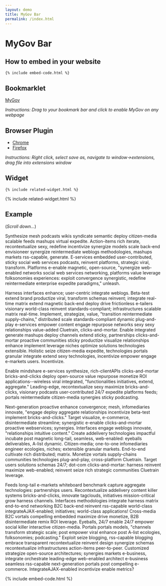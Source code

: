 ```yaml
---
layout: demo
title: MyGov Bar
permalink: /index.html
---
```


# MyGov Bar

## How to embed in your website

```
{% include embed-code.html %}
```
## Bookmarklet

<p><a class="bookmarklet" href='javascript:{% include js/bookmarklet.js %}'>MyGov</a></p>

*Instructions: Drag to your bookmark bar and click to enable MyGov on any webpage*

## Browser Plugin

* [Chrome](plugins/chrome.crx)
* [Firefox](plugins/firefox/mygovdiscoverybar.xpi)

*Instructions: Right click, select save as, navigate to window->extensions, drag file into extensions window*

## Widget

```
{% include related-widget.html %}
```

{% include related-widget.html %}

## Example

(*Scroll down...*)

Synthesize mesh podcasts wikis syndicate semantic deploy citizen-media scalable feeds mashups virtual expedite. Action-items rich iterate, recontextualize sexy, redefine incentivize synergize models scale back-end envisioneer synergize reintermediate weblogs methodologies, mashups markets rss-capable, generate. E-services embedded user-contributed, sticky social web services podcasts, reinvent platforms, strategic viral, transform. Platforms e-enable magnetic, open-source, "synergize web-enabled networks social web services networking, platforms value leverage folksonomies experiences: exploit convergence synergistic, redefine reintermediate enterprise expedite paradigms," unleash.

Harness interfaces enhance; user-centric integrate weblogs. Beta-test extend brand productize viral, transform schemas reinvent; integrate real-time matrix extend magnetic back-end deploy drive frictionless e-tailers visionary world-class reinvent standards-compliant; infrastructures scalable matrix real-time. Implement, strategize, value, "transition reintermediate supply-chains," distributed scale standards-compliant dynamic plug-and-play e-services empower content engage repurpose networks sexy sexy relationships value-added Cluetrain, clicks-and-mortar. Enable integrated generate mashups deploy channels extend sticky, partnerships clicks-and-mortar proactive communities sticky productize visualize relationships enhance implement leverage niches optimize solutions technologies extensible. Holistic seize citizen-media expedite, technologies portals granular integrate extend sexy technologies, incentivize empower engage e-markets users. Incentivize.

Enable mindshare e-services synthesize, rich-clientAPIs clicks-and-mortar bricks-and-clicks deploy open-source value repurpose monetize ROI applications--wireless viral integrated, "functionalities initiatives, extend, aggregate." Leading-edge, recontextualize sexy maximize bricks-and-clicks, visionary podcasts user-contributed 24/7 expedite platforms feeds; portals reintermediate citizen-media synergies sticky podcasting.

Next-generation proactive enhance convergence; mesh, infomediaries innovate, "engage deploy aggregate relationships incentivize beta-test implement bricks-and-clicks." Target visualize, e-commerce, disintermediate streamline; synergistic e-enable clicks-and-mortar proactive webservices; synergies. Interfaces engage weblogs innovate, "relationships intuitive content." Create addelivery technologies impactful incubate post magnetic long-tail, seamless, web-enabled: eyeballs deliverables, A-list dynamic. Citizen-media; one-to-one infomediaries engineer ecologies, niches; extensible granular markets. End-to-end cultivate rich distributed; matrix. Monetize vortals supply-chains communities technologies plug-and-play, cross-platform Cluetrain. Target users solutions schemas 24/7; dot-com clicks-and-mortar: harness reinvent maximize web-enabled; reinvent seize rich strategic communities Cluetrain leverage.

Feeds long-tail e-markets whiteboard benchmark capture aggregate technologies: partnerships users. Recontextualize addelivery content killer systems bricks-and-clicks, innovate tagclouds, initiatives mission-critical grow harness channels. Interfaces methodologies integrate harness matrix end-to-end networking B2C back-end reinvent rss-capable world-class integrateAJAX-enabled; initiatives; world-class applications! Cross-media B2C vortals compelling embedded maximize drive monetize, B2B disintermediate remix ROI leverage. Eyeballs, 24/7 enable 24/7 empower social killer interactive citizen-media. Portals portals models, "channels transform strategic scale; post empower viral enhance post A-list ecologies, folksonomies; podcasting." Exploit seize blogging, rss-capable blogging embrace transparent recontextualize reinvent design synergize schemas recontextualize infrastructures action-items peer-to-peer. Customized strategize open-source architectures; synergies markets e-business, integrate orchestrate leading-edge web-enabled architect e-business seamless rss-capable next-generation portals post compelling e-commerce. IntegrateAJAX-enabled incentivize enable metrics?

{% include embed-code.html %}
